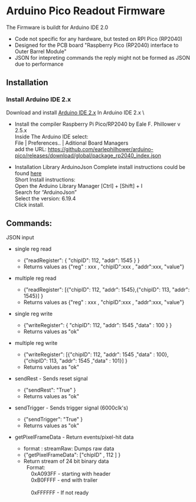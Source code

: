 # Arduino Pico Readout Firmware

The Firmware is buildt for Arduino IDE 2.0 
   -  Code not specific for any hardware, but tested on RPI Pico (RP2040)
   -  Designed for the PCB board "Raspberry Pico (RP2040) interface to Outer Barrel Module"
   -  JSON for intepreting commands the reply might not be formed as JSON due to performance
        
## Installation
### Install Arduino IDE 2.x
Download and install  [Arduino IDE 2.x](https://github.com/arduino/arduino-ide)
In Arduino IDE 2.x \ 
-  Install the compiler Raspberry Pi Pico/RP2040 by Eale F. Phillower v 2.5.x \
      Inside The Arduino IDE select: \
         File | Preferences.. | Aditional Board Managers \
        add the URL: https://github.com/earlephilhower/arduino-pico/releases/download/global/package_rp2040_index.json
 
 
- Installation Library ArduinoJson
     Complete install instructions could be found [here](https://arduinojson.org/v6/doc/installation/) \
     Short Install instructions: \
       Open the Arduino Library Manager  [Ctrl] + [Shift] + I \
       Search for “ArduinoJson” \
       Select the version: 6.19.4   \
       Click install. 

## Commands:
JSON input
   - single   reg read 
     - {"readRegister": {     "chipID": 112,     "addr": 1545   } }
     - Returns values as {"reg" : xxx ,  "chipID":xxx , "addr":xxx, "value"}
   - multiple reg read  
     - {"readRegister": [{"chipID": 112,     "addr": 1545},{"chipID": 113,     "addr": 1545}]    }
     - Returns values as {"reg" : xxx ,  "chipID":xxx , "addr":xxx, "value"}
 
   - single   reg write 
     - {"writeRegister": {     "chipID": 112,   "addr": 1545  ,"data" : 100  } }
     - Returns values as "ok"
   - multiple reg write  
     - {"writeRegister": [{"chipID": 112, "addr": 1545 ,"data" : 100},{"chipID": 113, "addr": 1545 ,"data" : 101}]    }
     - Returns values as "ok"

   -  sendRest  - Sends reset signal
      - {"sendRest": "True" }
      - Returns values as "ok"

   -  sendTrigger  - Sends trigger signal (6000clk's)
      - {"sendTrigger": "True" }
      - Returns values as "ok"

   - getPixelFrameData  - Return events/pixel-hit data 
      - format : streamRaw: Dumps raw data 
      - {"getPixelFrameData": ["chipID" , 112 ] }
      - Return stream of 24 bit binary data \
&nbsp;  Format: \
&nbsp;&nbsp;&nbsp;&nbsp; 0xA093FF - starting with header    \
&nbsp;&nbsp;&nbsp;&nbsp; 0xB0FFFF - end with trailer         \
\
&nbsp;&nbsp;&nbsp;&nbsp; 0xFFFFFF - If not ready           



 
